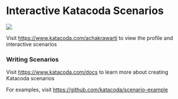 # Interactive Katacoda Scenarios

[![](http://shields.katacoda.com/katacoda/achakrawarti/count.svg)](https://www.katacoda.com/achakrawarti "Get your profile on Katacoda.com")

Visit https://www.katacoda.com/achakrawarti to view the profile and interactive scenarios

### Writing Scenarios
Visit https://www.katacoda.com/docs to learn more about creating Katacoda scenarios

For examples, visit https://github.com/katacoda/scenario-example
